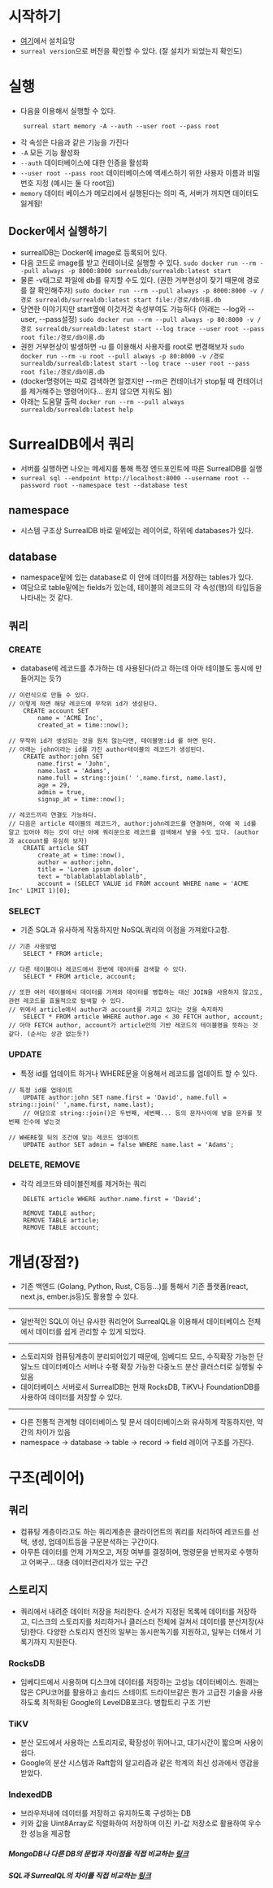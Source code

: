 # 시작하기
- [여기](https://surrealdb.com/docs/surrealdb/installation)에서 설치요망
- ```surreal version```으로 버전을 확인할 수 있다. (잘 설치가 되었는지 확인도)

# 실행
- 다음을 이용해서 실행할 수 있다.
```
	surreal start memory -A --auth --user root --pass root
```
- 각 속성은 다음과 같은 기능을 가진다
- ```-A``` 모든 기능 활성화
- ```--auth``` 데이터베이스에 대한 인증을 활성화
- ```--user root --pass root``` 데이터베이스에 액세스하기 위한 사용자 이름과 비밀번호 지정 (예시는 둘 다 root임)
- ```memory``` 데이터 베이스가 메모리에서 실행된다는 의미 즉, 서버가 꺼지면 데이터도 잃게됨!

## Docker에서 실행하기
- surrealDB는 Docker에 image로 등록되어 있다.
- 다음 코드로 image를 받고 컨테이너로 실행할 수 있다.
```sudo docker run --rm --pull always -p 8000:8000 surrealdb/surrealdb:latest start```
- 물론 -v태그로 파일에 db를 유지할 수도 있다. (권한 거부현상이 잦기 때문에 경로를 잘 확인해주자)
```sudo docker run --rm --pull always -p 8000:8000 -v /경로 surrealdb/surrealdb:latest start file:/경로/db이름.db```
- 당연한 이야기지만 start옆에 이것저것 속성부여도 가능하다 (아래는 --log와 --user, --pass설정)
```sudo docker run --rm --pull always -p 80:8000 -v /경로 surrealdb/surrealdb:latest start --log trace --user root --pass root file:/경로/db이름.db```
- 권한 거부현상이 발생하면 -u 를 이용해서 사용자를 root로 변경해보자
```sudo docker run --rm -u root --pull always -p 80:8000 -v /경로 surrealdb/surrealdb:latest start --log trace --user root --pass root file:/경로/db이름.db```
- (docker명령어는 따로 검색하면 알겠지만 --rm은 컨테이너가 stop될 때 컨테이너를 제거해주는 명령어이다... 원치 않으면 지워도 됨)
- 아래는 도움말 출력
```docker run --rm --pull always surrealdb/surrealdb:latest help```


# SurrealDB에서 쿼리
- 서버를 실행하면 나오는 메세지를 통해 특정 엔드포인트에 따른 SurrealDB를 실행
- ```surreal sql --endpoint http://localhost:8000 --username root --password root --namespace test --database test```
## namespace
- 시스템 구조상 SurrealDB 바로 밑에있는 레이어로, 하위에 databases가 있다.
## database
- namespace밑에 있는 database로 이 안에 데이터를 저장하는 tables가 있다.
- 여담으로 table밑에는 fields가 있는데, 테이블의 레코드의 각 속성(행)의 타입등을 나타내는 것 같다.

## 쿼리
### CREATE
- database에 레코드를 추가하는 데 사용된다(라고 하는데 아마 테이블도 동시에 만들어지는 듯?)
```
// 이런식으로 만들 수 있다.
// 이렇게 하면 해당 레코드에 무작위 id가 생성된다.
	CREATE account SET
		name = 'ACME Inc',
		created_at = time::now();

// 무작위 id가 생성되는 것을 원치 않는다면, 테이블명:id 를 하면 된다.
// 아래는 john이라는 id를 가진 author테이블의 레코드가 생성된다.
	CREATE author:john SET
		name.first = 'John',
		name.last = 'Adams',
		name.full = string::join(' ',name.first, name.last),
		age = 29,
		admin = true,
		signup_at = time::now();

// 레코드끼리 연결도 가능하다.
// 다음은 article 테이블의 레코드가, author:john레코드를 연결하며, 아예 꼭 id를 알고 있어야 하는 것이 아닌 아예 쿼리문으로 레코드를 검색해서 넣을 수도 있다. (author과 account를 유심히 보자)
	CREATE article SET
		create_at = time::now(),
		author = author:john,
		title = 'Lorem ipsum dolor',
		text = "blablablablablablalb",
		account = (SELECT VALUE id FROM account WHERE name = 'ACME Inc' LIMIT 1)[0];
```

### SELECT
- 기존 SQL과 유사하게 작동하지만 NoSQL쿼리의 이점을 가져왔다고함.
```
// 기존 사용방법
	SELECT * FROM article;

// 다른 테이블이나 레코드에서 한번에 데이터를 검색할 수 있다.
	SELECT * FROM article, account;

// 또한 여러 테이블에서 데이터를 가져와 데이터를 병합하는 대신 JOIN을 사용하지 않고도, 관련 레코드를 효율적으로 탐색할 수 있다.
// 위에서 article에서 author과 account를 가지고 있다는 것을 숙지하자
	SELECT * FROM article WHERE author.age < 30 FETCH author, account;
// 아마 FETCH author, account가 article안의 기반 레코드의 테이블명을 뜻하는 것 같다. (순서는 상관 없는듯?)
```

### UPDATE
- 특정 id를 업데이트 하거나 WHERE문을 이용해서 레코드를 업데이트 할 수 있다.
```
// 특정 id를 업데이트
	UPDATE author:john SET name.first = 'David', name.full = string::join(' ',name.first, name.last);
	// 여담으로 string::join()은 두번째, 세번째... 등의 문자사이에 넣을 문자를 첫번째 인수에 넣는것

// WHERE절 뒤의 조건에 맞는 레코드 업데이트
	UPDATE author SET admin = false WHERE name.last = 'Adams';
```

### DELETE, REMOVE
- 각각 레코드와 테이블전체를 제거하는 쿼리
```
	DELETE article WHERE author.name.first = 'David';

	REMOVE TABLE author;
	REMOVE TABLE article;
	REMOVE TABLE account;
```


# 개념(장점?)
- 기존 백엔드 (Golang, Python, Rust, C등등...)를 통해서 기존 플랫폼(react, next.js, ember.js등)도 활용할 수 있다.
------
- 일반적인 SQL이 아닌 유사한 쿼리언어 SurrealQL을 이용해서 데이터베이스 전체에서 데이터를 쉽게 관리할 수 있게 되었다.
------
- 스토리지와 컴퓨팅계층이 분리되어있기 때문에, 임베디드 모드, 수직확장 가능한 단일노드 데이터베이스 서버나 수평 확장 가능한 다중노드 분산 클러스터로 실행될 수 있음
- 데이터베이스 서버로서 SurrealDB는 현재 RocksDB, TiKV나 FoundationDB를 사용하여 데이터를 저장할 수 있다.
------
- 다른 전통적 관계형 데이터베이스 및 문서 데이터베이스와 유사하게 작동하지만, 약간의 차이가 있음
- namespace -> database -> table -> record -> field 레이어 구조를 가진다.

# 구조(레이어)
## 쿼리
- 컴퓨팅 계층이라고도 하는 쿼리계층은 클라이언트의 쿼리를 처리하여 레코드를 선택, 생성, 업데이트등을 구문분석하는 구간이다.
- 아무튼 데이터를 언제 가져오고, 저장 여부를 결정하며, 명령문을 반복자로 수행하고 어쩌구... 대충 데이터관리자가 있는 구간

## 스토리지
- 쿼리에서 내려준 데이터 저장을 처리한다. 순서가 지정된 목록에 데이터를 저장하고, 디스크의 스토리지를 처리하거나 클러스터 전체에 걸쳐서 데이터를 분산저장(샤딩)한다. 다양한 스토리지 엔진의 일부는 동시판독기를 지원하고, 일부는 더해서 기록기까지 지원한다.

### RocksDB
- 임베디드에서 사용하며 디스크에 데이터를 저장하는 고성능 데이터베이스. 원래는 많은 CPU코어를 활용하고 솔리드 스테이트 드라이브같은 뭔가 고급진 기술을 사용하도록 최적화된 Google의 LevelDB포크다. 병합트리 구조 기반

### TiKV
- 분산 모드에서 사용하는 스토리지로, 확장성이 뛰어나고, 대기시간이 짧으며 사용이 쉽다.
- Google의 분산 시스템과 Raft합의 알고리즘과 같은 학계의 최신 성과에서 영감을 받았다.

### IndexedDB
- 브라우저내에 데이터를 저장하고 유지하도록 구성하는 DB
- 키와 값을 Uint8Array로 직렬화하여 저장하며 이진 키-값 저장소로 활용하여 우수한 성능을 제공함

##### MongoDB나 다른 DB의 문법과 차이점을 직접 비교하는 [링크](https://surrealdb.com/docs/surrealdb/introduction/mongo)
##### SQL과 SurrealQL의 차이를 직접 비교하는 [링크](https://surrealdb.com/docs/surrealdb/introduction/sql)
